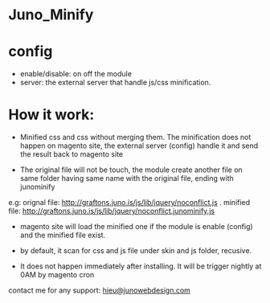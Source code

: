 # Juno_Minify

# config 
* enable/disable: on off the module
* server: the external server that handle js/css minification.

# How it work: 

* Minified css and css without merging them. The minification does not happen on magento site, the external server (config) handle it and send the result back to magento site

* The original file will not be touch, the module create another file on same folder having same name with the original file, ending with junominify

e.g: 
orignal file: http://graftons.juno.is/js/lib/jquery/noconflict.js .
minified file: http://graftons.juno.is/js/lib/jquery/noconflict.junominify.js

* magento site will load the minified one if the module is enable (config) and the minified file exist.
* by default, it scan for css and js file under skin and js folder, recusive.

* It does not happen immediately after installing. It will be trigger nightly at 0AM by magento cron

contact me for any support: hieu@junowebdesign.com
